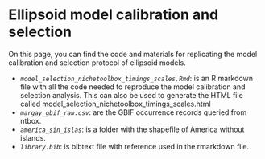 # Ellipsoid model calibration and selection
 
On this page, you can find the code and materials for replicating the model calibration and selection protocol of ellipsoid models.

 - *`model_selection_nichetoolbox_timings_scales.Rmd`*: is an R markdown file with all the code needed to reproduce the model calibration and selection analysis. This can also be used to generate the HTML file called model_selection_nichetoolbox_timings_scales.html
 - *`margay_gbif_raw.csv`*: are the GBIF occurrence records queried from ntbox.
 - *`america_sin_islas`*: is a folder with the shapefile of America without islands.
 - *`library.bib`*: is bibtext file with reference used in the rmarkdown file.
 
